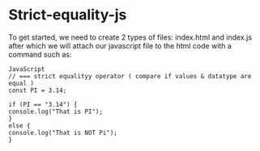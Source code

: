 # Strict-equality-js

To get started, we need to create 2 types of files: index.html and index.js after which we will attach our javascript file to the html code with a command such as: 
```
JavaScript
// === strict equalityy operator ( compare if values & datatype are equal )
const PI = 3.14;

if (PI == "3.14") {
console.log("That is PI");
}
else {
console.log("That is NOT Pi");
}
```
